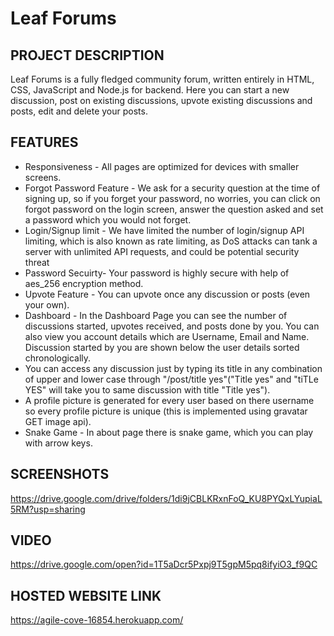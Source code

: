 # Leaf Forums

## PROJECT DESCRIPTION

Leaf Forums is a fully fledged community forum, written entirely in HTML, CSS, JavaScript and Node.js for backend.
Here you can start a new discussion, post on existing discussions, upvote existing discussions and posts, edit and delete your posts.

## FEATURES

* Responsiveness - All pages are optimized for devices with smaller screens.
* Forgot Password Feature - We ask for a security question at the time of signing up, so if you forget your password, no worries, you can click on forgot password on the login screen, answer the question asked and set a password which you would not forget.
* Login/Signup limit - We have limited the number of login/signup API limiting, which is also known as rate limiting, as DoS attacks can tank a server with unlimited API requests, and could be potential security threat
* Password Secuirty- Your password is highly secure with help of aes_256 encryption method.
* Upvote Feature - You can upvote once any discussion or posts (even your own).
* Dashboard - In the Dashboard Page you can see the number of discussions started, upvotes received, and posts done by you. You can also view you account details which are Username, Email and Name. Discussion started by you are shown below the user details sorted chronologically.
* You can access any discussion just by typing its title in any combination of upper and lower case through "/post/title yes"("Title yes" and "tiTLe YES" will take you to same discussion with title "Title yes").
* A profile picture is generated for every user based on there username so every profile picture is unique (this is implemented using gravatar GET image api).
* Snake Game - In about page there is snake game, which you can play with arrow keys.

## SCREENSHOTS

https://drive.google.com/drive/folders/1di9jCBLKRxnFoQ_KU8PYQxLYupiaL5RM?usp=sharing

## VIDEO

https://drive.google.com/open?id=1T5aDcr5Pxpj9T5gpM5pq8ifyiO3_f9QC

## HOSTED WEBSITE LINK

https://agile-cove-16854.herokuapp.com/
